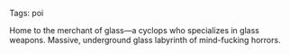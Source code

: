 Tags: poi

Home to the merchant of glass—a cyclops who specializes in glass weapons. Massive, underground glass labyrinth of mind-fucking horrors.